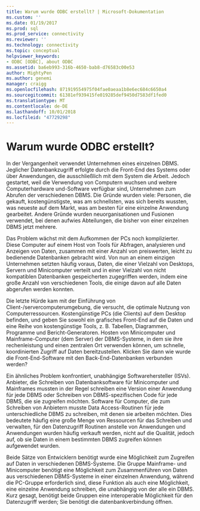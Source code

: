 ```yaml
---
title: Warum wurde ODBC erstellt? | Microsoft-Dokumentation
ms.custom: ''
ms.date: 01/19/2017
ms.prod: sql
ms.prod_service: connectivity
ms.reviewer: ''
ms.technology: connectivity
ms.topic: conceptual
helpviewer_keywords:
- ODBC [ODBC], about ODBC
ms.assetid: ba6eb993-316b-4650-bab8-d76583c00e53
author: MightyPen
ms.author: genemi
manager: craigg
ms.openlocfilehash: 871919554975f04fae0aeaa1b8e6ec684c6650a4
ms.sourcegitcommit: 61381ef939415fe019285def9450d7583df1fed0
ms.translationtype: MT
ms.contentlocale: de-DE
ms.lasthandoff: 10/01/2018
ms.locfileid: "47729298"
---
```

# <a name="why-was-odbc-created"></a>Warum wurde ODBC erstellt?
In der Vergangenheit verwendet Unternehmen eines einzelnen DBMS. Jeglicher Datenbankzugriff erfolgte durch die Front-End des Systems oder über Anwendungen, die ausschließlich mit dem System die Arbeit. Jedoch gestartet, weil die Verwendung von Computern wuchsen und weitere Computerhardware und-Software verfügbar sind, Unternehmen zum Abrufen der verschiedenen DBMS. Die Gründe wurden viele: Personen, die gekauft, kostengünstigste, was am schnellsten, was sich bereits wussten, was neueste auf dem Markt, was am besten für eine einzelne Anwendung gearbeitet. Andere Gründe wurden neuorganisationen und Fusionen verwendet, bei denen aufwies Abteilungen, die bisher von einer einzelnen DBMS jetzt mehrere.  
  
 Das Problem wächst mit dem Aufkommen der PCs noch komplizierter. Diese Computer auf einem Host von Tools für Abfragen, analysieren und Anzeigen von Daten, zusammen mit einer Anzahl von preiswerten, leicht zu bedienende Datenbanken gebracht wird. Von nun an einem einzigen Unternehmen setzten häufig voraus, Daten, die einer Vielzahl von Desktops, Servern und Minicomputer verteilt und in einer Vielzahl von nicht kompatiblen Datenbanken gespeicherten zugegriffen werden, indem eine große Anzahl von verschiedenen Tools, die einige davon auf alle Daten abgerufen werden konnten.  
  
 Die letzte Hürde kam mit der Einführung von Client-/servercomputerumgebung, die versucht, die optimale Nutzung von Computerressourcen. Kostengünstige PCs (die Clients) auf dem Desktop befinden, und geben Sie sowohl ein grafisches Front-End auf die Daten und eine Reihe von kostengünstige Tools, z. B. Tabellen, Diagrammen, Programme und Bericht-Generatoren. Hosten von Minicomputer und Mainframe-Computer (dem Server) der DBMS-Systeme, in dem sie ihre rechenleistung und einen zentralen Ort verwenden können, um schnelle, koordinierten Zugriff auf Daten bereitzustellen. Klicken Sie dann wie wurde die Front-End-Software mit den Back-End-Datenbanken verbunden werden?  
  
 Ein ähnliches Problem konfrontiert, unabhängige Softwarehersteller (ISVs). Anbieter, die Schreiben von Datenbanksoftware für Minicomputer und Mainframes mussten in der Regel schreiben eine Version einer Anwendung für jede DBMS oder Schreiben von DBMS-spezifischen Code für jede DBMS, die sie zugreifen möchten. Software für Computer, die zum Schreiben von Anbietern musste Data Access-Routinen für jede unterschiedliche DBMS zu schreiben, mit denen sie arbeiten möchten. Dies bedeutete häufig eine große Menge von Ressourcen für das Schreiben und verwalten, für den Datenzugriff Routinen anstelle von Anwendungen und Anwendungen wurden häufig verkauft werden, nicht auf die Qualität, jedoch auf, ob sie Daten in einem bestimmten DBMS zugreifen können aufgewendet wurden.  
  
 Beide Sätze von Entwicklern benötigt wurde eine Möglichkeit zum Zugreifen auf Daten in verschiedenen DBMS-Systeme. Die Gruppe Mainframe- und Minicomputer benötigt eine Möglichkeit zum Zusammenführen von Daten aus verschiedenen DBMS-Systeme in einer einzelnen Anwendung, während die PC-Gruppe erforderlich sind, diese Funktion als auch eine Möglichkeit, eine einzelne Anwendung schreiben, die unabhängig von der alle ein DBMS. Kurz gesagt, benötigt beide Gruppen eine interoperable Möglichkeit für den Datenzugriff werden; Sie benötigt die datenbankverbindung öffnen.

